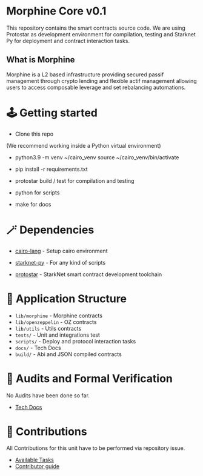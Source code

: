 # Morphine Core v0.1
This repository contains the smart contracts source code. We are using Protostar as development environment for compilation, testing and Starknet Py for deployment and contract interaction tasks.

  ## What is Morphine
  
Morphine is a L2 based infrastructure providing secured passif management through crypto lending and flexible actif management allowing users to access composable leverage and set rebalancing automations.

  
# 🕹️ Getting started
- Clone this repo

(We recommend working inside a Python virtual environment)

- python3.9 -m venv ~/cairo_venv source ~/cairo_venv/bin/activate

- pip install -r requirements.txt
- protostar build / test for compilation and testing
- python for scripts
- make for docs

 
  

# 🪄 Dependencies

  

- [cairo-lang](https://www.cairo-lang.org/docs/quickstart.html) - Setup cairo environment

- [starknet-py](https://github.com/software-mansion/starknet.py) - For any kind of scripts

- [protostar](https://docs.swmansion.com/protostar/) - StarkNet smart contract development toolchain

  

#  🧱 Application Structure 

- `lib/morphine` - Morphine contracts 
- `lib/openzeppelin` - OZ contracts
- `lib/utils` - Utils contracts 
- `tests/` - Unit and integrations test 
- `scripts/` - Deploy and protocol interaction tasks 
 - `docs/` - Tech Docs
 - `build/` - Abi and JSON compiled contracts

  
# 🏒 Audits and Formal Verification

No Audits have been done so far. 

- [Tech Docs ](https://sachas-organization.gitbook.io/morphine/developers/protocol) 

# 🤝 Contributions 

All Contributions for this unit have to be performed via repository issue.

- [Available Tasks ](https://sachas-organization.gitbook.io/morphine-tasks/) 
- [Contributor guide ](https://sachas-organization.gitbook.io/morphine/contributors/tasks) 
